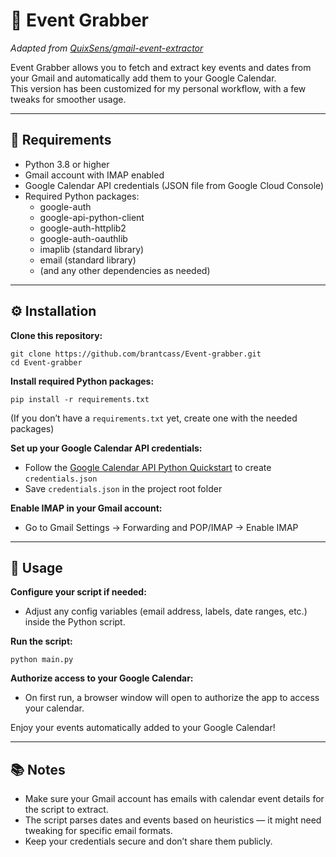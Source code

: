 <h1>📅 Event Grabber</h1>
<p><em>Adapted from <a href="https://github.com/QuixSens/gmail-event-extractor">QuixSens/gmail-event-extractor</a></em></p>

<p>Event Grabber allows you to fetch and extract key events and dates from your Gmail and automatically add them to your Google Calendar.<br>
This version has been customized for my personal workflow, with a few tweaks for smoother usage.</p>

<hr>

<h2>🔧 Requirements</h2>
<ul>
  <li>Python 3.8 or higher</li>
  <li>Gmail account with IMAP enabled</li>
  <li>Google Calendar API credentials (JSON file from Google Cloud Console)</li>
  <li>Required Python packages:
    <ul>
      <li>google-auth</li>
      <li>google-api-python-client</li>
      <li>google-auth-httplib2</li>
      <li>google-auth-oauthlib</li>
      <li>imaplib (standard library)</li>
      <li>email (standard library)</li>
      <li>(and any other dependencies as needed)</li>
    </ul>
  </li>
</ul>

<hr>

<h2>⚙️ Installation</h2>

<p><strong>Clone this repository:</strong></p>
<pre><code>git clone https://github.com/brantcass/Event-grabber.git
cd Event-grabber
</code></pre>

<p><strong>Install required Python packages:</strong></p>
<pre><code>pip install -r requirements.txt
</code></pre>
<p>(If you don’t have a <code>requirements.txt</code> yet, create one with the needed packages)</p>

<p><strong>Set up your Google Calendar API credentials:</strong></p>
<ul>
  <li>Follow the <a href="https://developers.google.com/calendar/api/quickstart/python">Google Calendar API Python Quickstart</a> to create <code>credentials.json</code></li>
  <li>Save <code>credentials.json</code> in the project root folder</li>
</ul>

<p><strong>Enable IMAP in your Gmail account:</strong></p>
<ul>
  <li>Go to Gmail Settings → Forwarding and POP/IMAP → Enable IMAP</li>
</ul>

<hr>

<h2>🚀 Usage</h2>
<p><strong>Configure your script if needed:</strong></p>
<ul>
  <li>Adjust any config variables (email address, labels, date ranges, etc.) inside the Python script.</li>
</ul>

<p><strong>Run the script:</strong></p>
<pre><code>python main.py
</code></pre>

<p><strong>Authorize access to your Google Calendar:</strong></p>
<ul>
  <li>On first run, a browser window will open to authorize the app to access your calendar.</li>
</ul>

<p>Enjoy your events automatically added to your Google Calendar!</p>

<hr>

<h2>📚 Notes</h2>
<ul>
  <li>Make sure your Gmail account has emails with calendar event details for the script to extract.</li>
  <li>The script parses dates and events based on heuristics — it might need tweaking for specific email formats.</li>
  <li>Keep your credentials secure and don’t share them publicly.</li>
</ul>

